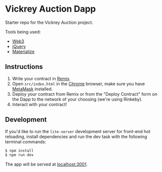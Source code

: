 # Vickrey Auction Dapp
Starter repo for the Vickrey Auction project.

Tools being used:
  * [Web3](https://github.com/ethereum/wiki/wiki/JavaScript-API)
  * [jQuery](http://api.jquery.com/)
  * [Materialize](http://materializecss.com/getting-started.html)

## Instructions
1. Write your contract in [Remix](https://remix.ethereum.org).  
2. Open `src/index.html` in the [Chrome](https://www.google.com/chrome/browser/desktop/index.html) browser, make sure you have [MetaMask](https://metamask.io/) installed.  
3. Deploy your contract from Remix or from the "Deploy Contract" form on the Dapp to the network of your choosing (we're using Rinkeby).  
4. Interact with your contract!

## Development
If you'd like to run the `lite-server` development server for front-end hot reloading, install dependencies and run the dev task with the following terminal commands:
  ```javascript
  $ npm install
  $ npm run dev
  ```

The app will be served at [localhost:3001](http://localhost:30001).
